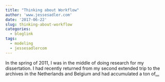 ```yaml
---
title: "Thinking about Workflow"
author: 'www.jessesadler.com'
date: '2017-06-22'
slug: thinking-about-workflow
categories:
  - bloglink
tags:
  - modeling
  - jessesadlercom
---
```


In the spring of 2011, I was in the middle of doing research for my dissertation. I had recently returned from my second extended trip to the archives in the Netherlands and Belgium and had accumulated a ton of[... <i class="fas fa-external-link-alt"></i>](https://jessesadler.com/post/thinking-about-workflow/)

